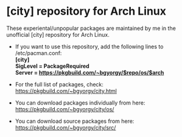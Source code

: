 [city] repository for Arch Linux
================================

These experiental/unpopular packages are maintained by me in the unofficial [city] repository for Arch Linux.

* If you want to use this repository, add the following lines to /etc/pacman.conf:  
  **[city]  
  SigLevel = PackageRequired  
  Server = https://pkgbuild.com/~bgyorgy/$repo/os/$arch**

* For the full list of packages, check:  
  https://pkgbuild.com/~bgyorgy/city.html

* You can download packages individually from here:  
  https://pkgbuild.com/~bgyorgy/city/os/

* You can download source packages from here:  
  https://pkgbuild.com/~bgyorgy/city/src/
